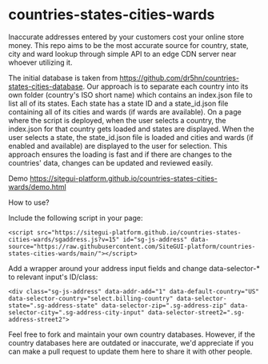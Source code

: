 # countries-states-cities-wards
Inaccurate addresses entered by your customers cost your online store money. This repo aims to be the most accurate source for country, state, city and ward lookup through simple API to an edge CDN server near whoever utilizing it. 

The initial database is taken from https://github.com/dr5hn/countries-states-cities-database. Our approach is to separate each country into its own folder (country's ISO short name) which contains an index.json file to list all of its states. Each state has a state ID and a state_id.json file containing all of its cities and wards (if wards are available). On a page where the script is deployed, when the user selects a country, the index.json for that country gets loaded and states are displayed. When the user selects a state, the state_id.json file is loaded and cities and wards (if enabled and available) are displayed to the user for selection. This approach ensures the loading is fast and if there are changes to the countries' data, changes can be updated and reviewed easily.

Demo https://sitegui-platform.github.io/countries-states-cities-wards/demo.html

How to use?

Include the following script in your page:

```<script src="https://sitegui-platform.github.io/countries-states-cities-wards/sgaddress.js?v=15" id="sg-js-address" data-source="https://raw.githubusercontent.com/SiteGUI-platform/countries-states-cities-wards/main/"></script>```

Add a wrapper around your address input fields and change data-selector-* to relevant input's ID/class:

```<div class="sg-js-address" data-addr-add="1" data-default-country="US" data-selector-country="select.billing-country" data-selector-state=".sg-address-state" data-selector-zip=".sg-address-zip" data-selector-city=".sg-address-city-input" data-selector-street2=".sg-address-street2">```

Feel free to fork and maintain your own country databases. However, if the country databases here are outdated or inaccurate, we'd appreciate if you can make a pull request to update them here to share it with other people. 
